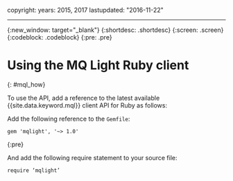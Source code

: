 copyright:
  years: 2015, 2017
lastupdated: "2016-11-22"

---

{:new_window: target="_blank"}
{:shortdesc: .shortdesc}
{:screen: .screen}
{:codeblock: .codeblock}
{:pre: .pre}

# Using the MQ Light Ruby client
{: #mql_how}


To use the API, add a reference to the latest available {{site.data.keyword.mql}} client API for Ruby as follows:

Add the following reference to the
```Gemfile```:<pre><code>gem 'mqlight', '~> 1.0'</code></pre>
{:pre}

And add the following require statement to your source
file:<pre><code>require ‘mqlight’</code></pre>

<!-- Comment from Andrew
Instructions for getting started, with links for more info
Simple send source and receive source in-line

-->


